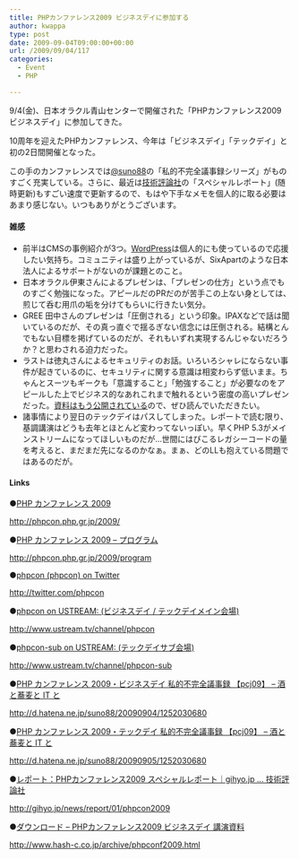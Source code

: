 ```yaml
---
title: PHPカンファレンス2009 ビジネスデイに参加する
author: kwappa
type: post
date: 2009-09-04T09:00:00+00:00
url: /2009/09/04/117
categories:
  - Event
  - PHP

---
```

9/4(金)、日本オラクル青山センターで開催された「PHPカンファレンス2009 ビジネスデイ」に参加してきた。

10周年を迎えたPHPカンファレンス、今年は「ビジネスデイ」「テックデイ」と初の2日間開催となった。

この手のカンファレンスでは<a href="http://twitter.com/suno88" target="_blank">@suno88</a>の「私的不完全議事録シリーズ」がものすごく充実している。さらに、最近は<a href="http://gihyo.jp/news/report/01/phpcon2009" target="_blank">技術評論社</a>の「スペシャルレポート」(随時更新)もすごい速度で更新するので、もはや下手なメモを個人的に取る必要はあまり感じない。いつもありがとうございます。

<!--more-->

#### 雑感

  * 前半はCMSの事例紹介が3つ。<a href="http://ja.wordpress.org/" target="_blank">WordPress</a>は個人的にも使っているので応援したい気持ち。コミュニティは盛り上がっているが、SixApartのような日本法人によるサポートがないのが課題とのこと。
  * 日本オラクル伊東さんによるプレゼンは、「プレゼンの仕方」という点でものすごく勉強になった。アピールだのPRだのが苦手この上ない身としては、煎じて呑む用爪の垢を分けてもらいに行きたい気分。
  * GREE 田中さんのプレゼンは「圧倒される」という印象。IPAXなどで話は聞いているのだが、その真っ直ぐで揺るぎない信念には圧倒される。結構とんでもない目標を掲げているのだが、それもいずれ実現するんじゃないだろうか？と思わされる迫力だった。
  * ラストは徳丸さんによるセキュリティのお話。いろいろシャレにならない事件が起きているのに、セキュリティに関する意識は相変わらず低いまま。ちゃんとスーツもギークも「意識すること」「勉強すること」が必要なのをアピールした上でビジネス的なあれこれまで触れるという密度の高いプレゼンだった。<a href="http://www.hash-c.co.jp/archive/phpconf2009.html" target="_blank">資料はもう公開されている</a>ので、ぜひ読んでいただきたい。
  * 諸事情により翌日のテックデイはパスしてしまった。レポートで読む限り、基調講演はどうも去年とほとんど変わってないっぽい。早くPHP 5.3がメインストリームになってほしいものだが…世間にはびこるレガシーコードの量を考えると、まだまだ先になるのかなぁ。まぁ、どのLLも抱えている問題ではあるのだが。

#### Links

●<a href="http://phpcon.php.gr.jp/2009/" target="_blank">PHP カンファレンス 2009</a>
  
http://phpcon.php.gr.jp/2009/

●<a href="http://phpcon.php.gr.jp/2009/program" target="_blank">PHP カンファレンス 2009 &#8211; プログラム</a>
  
http://phpcon.php.gr.jp/2009/program

●<a href="http://twitter.com/phpcon" target="_blank">phpcon (phpcon) on Twitter</a>
  
http://twitter.com/phpcon

●<a href="http://www.ustream.tv/channel/phpcon" target="_blank">phpcon on USTREAM: (ビジネスデイ / テックデイメイン会場)</a>
  
http://www.ustream.tv/channel/phpcon

●<a href="http://www.ustream.tv/channel/phpcon-sub" target="_blank">phpcon-sub on USTREAM: (テックデイサブ会場)</a>
  
http://www.ustream.tv/channel/phpcon-sub

●<a href="http://d.hatena.ne.jp/suno88/20090904/1252030680" target="_blank">PHP カンファレンス 2009・ビジネスデイ 私的不完全議事録 【pcj09】 &#8211; 酒と蕎麦と IT と</a>
  
http://d.hatena.ne.jp/suno88/20090904/1252030680

●<a href="http://d.hatena.ne.jp/suno88/20090905/1252030680" target="_blank">PHP カンファレンス 2009・テックデイ 私的不完全議事録 【pcj09】 &#8211; 酒と蕎麦と IT と</a>
  
http://d.hatena.ne.jp/suno88/20090905/1252030680

●<a href="http://gihyo.jp/news/report/01/phpcon2009" target="_blank">レポート：PHPカンファレンス2009 スペシャルレポート｜gihyo.jp … 技術評論社</a>
  
http://gihyo.jp/news/report/01/phpcon2009

●<a href="http://www.hash-c.co.jp/archive/phpconf2009.html" target="_blank">ダウンロード &#8211; PHPカンファレンス2009 ビジネスデイ 講演資料</a>
  
http://www.hash-c.co.jp/archive/phpconf2009.html
